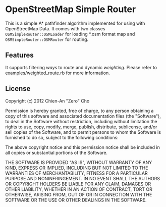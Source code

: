 OpenStreetMap Simple Router
===========================

This is a simple A* pathfinder algorithm implemented for using with OpenStreetMap Data. It comes with two classes `OSMSimpleRouter::OSMLoader` for loading *.osm format map and `OSMSimpleRouter::OSMRouter` for routing.

## Features

It supports filtering *ways* to route and dynamic *weighting*. Please refer to examples/weighted_route.rb for more information.

## License

Copyright (c) 2012 Chien-An "Zero" Cho

Permission is hereby granted, free of charge, to any person obtaining a copy of this software and associated documentation files (the "Software"), to deal in the Software without restriction, including without limitation the rights to use, copy, modify, merge, publish, distribute, sublicense, and/or sell copies of the Software, and to permit persons to whom the Software is furnished to do so, subject to the following conditions:

The above copyright notice and this permission notice shall be included in all copies or substantial portions of the Software.

THE SOFTWARE IS PROVIDED "AS IS", WITHOUT WARRANTY OF ANY KIND, EXPRESS OR IMPLIED, INCLUDING BUT NOT LIMITED TO THE WARRANTIES OF MERCHANTABILITY, FITNESS FOR A PARTICULAR PURPOSE AND NONINFRINGEMENT. IN NO EVENT SHALL THE AUTHORS OR COPYRIGHT HOLDERS BE LIABLE FOR ANY CLAIM, DAMAGES OR OTHER LIABILITY, WHETHER IN AN ACTION OF CONTRACT, TORT OR OTHERWISE, ARISING FROM, OUT OF OR IN CONNECTION WITH THE SOFTWARE OR THE USE OR OTHER DEALINGS IN THE SOFTWARE.
